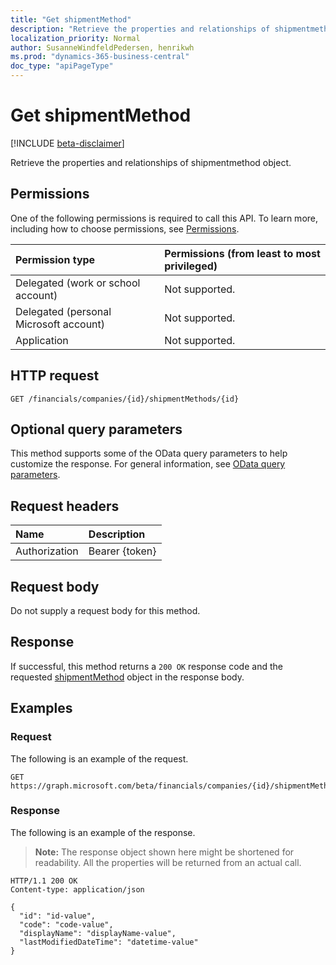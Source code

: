 ```yaml
---
title: "Get shipmentMethod"
description: "Retrieve the properties and relationships of shipmentmethod object."
localization_priority: Normal
author: SusanneWindfeldPedersen, henrikwh
ms.prod: "dynamics-365-business-central"
doc_type: "apiPageType"
---
```


# Get shipmentMethod

[!INCLUDE [beta-disclaimer](../../includes/beta-disclaimer.md)]

Retrieve the properties and relationships of shipmentmethod object.

## Permissions

One of the following permissions is required to call this API. To learn more, including how to choose permissions, see [Permissions](/graph/permissions-reference).

| Permission type                        | Permissions (from least to most privileged) |
|:---------------------------------------|:--------------------------------------------|
| Delegated (work or school account)     | Not supported. |
| Delegated (personal Microsoft account) | Not supported. |
| Application                            | Not supported. |

## HTTP request

<!-- { "blockType": "ignored" } -->

```http
GET /financials/companies/{id}/shipmentMethods/{id}
```

## Optional query parameters

This method supports some of the OData query parameters to help customize the response. For general information, see [OData query parameters](/graph/query-parameters).

## Request headers

| Name      |Description|
|:----------|:----------|
| Authorization | Bearer {token} |

## Request body

Do not supply a request body for this method.

## Response

If successful, this method returns a `200 OK` response code and the requested [shipmentMethod](../resources/dynamics-shipmentmethod.md) object in the response body.

## Examples

### Request

The following is an example of the request.
<!-- {
  "blockType": "request",
  "name": "get_shipmentmethod"
}-->

```http
GET https://graph.microsoft.com/beta/financials/companies/{id}/shipmentMethods/{id}
```

### Response

The following is an example of the response.

> **Note:** The response object shown here might be shortened for readability. All the properties will be returned from an actual call.

<!-- {
  "blockType": "response",
  "truncated": true,
  "@odata.type": "microsoft.graph.shipmentMethod"
} -->

```http
HTTP/1.1 200 OK
Content-type: application/json

{
  "id": "id-value",
  "code": "code-value",
  "displayName": "displayName-value",
  "lastModifiedDateTime": "datetime-value"
}
```

<!-- uuid: 16cd6b66-4b1a-43a1-adaf-3a886856ed98
2019-02-04 14:57:30 UTC -->
<!-- {
  "type": "#page.annotation",
  "description": "Get shipmentMethod",
  "keywords": "",
  "section": "documentation",
  "tocPath": ""
}-->